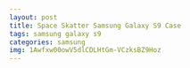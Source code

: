 ```yaml
---
layout: post
title: Space Skatter Samsung Galaxy S9 Case
tags: samsung galaxy s9
categories: samsung
img: 1Awfxw00owV5dlCDLHtGm-VCzksBZ9Hoz
---
```

